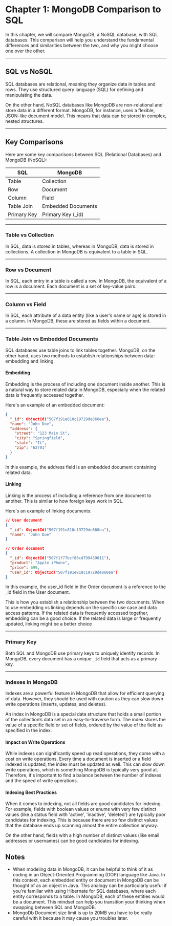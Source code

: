 # Chapter 1: MongoDB Comparison to SQL

In this chapter, we will compare MongoDB, a NoSQL database, with SQL databases. This comparison will help you understand the fundamental differences and similarities between the two, and why you might choose one over the other.

---
## SQL vs NoSQL

SQL databases are relational, meaning they organize data in tables and rows. They use structured query language (SQL) for defining and manipulating the data.

On the other hand, NoSQL databases like MongoDB are non-relational and store data in a different format. MongoDB, for instance, uses a flexible, JSON-like document model. This means that data can be stored in complex, nested structures.

---
## Key Comparisons

Here are some key comparisons between SQL (Relational Databases) and MongoDB (NoSQL):

| SQL | MongoDB |
| --- | ------- |
| Table | Collection |
| Row | Document |
| Column | Field |
| Table Join | Embedded Documents |
| Primary Key | Primary Key (_id) |

---
### Table vs Collection

In SQL, data is stored in tables, whereas in MongoDB, data is stored in collections. A collection in MongoDB is equivalent to a table in SQL.

---
### Row vs Document

In SQL, each entry in a table is called a row. In MongoDB, the equivalent of a row is a document. Each document is a set of key-value pairs.

---
### Column vs Field

In SQL, each attribute of a data entity (like a user's name or age) is stored in a column. In MongoDB, these are stored as fields within a document.

---
### Table Join vs Embedded Documents

SQL databases use table joins to link tables together. MongoDB, on the other hand, uses two methods to establish relationships between data: embedding and linking.

#### Embedding

Embedding is the process of including one document inside another. This is a natural way to store related data in MongoDB, especially when the related data is frequently accessed together.

Here's an example of an embedded document:
```json
{
  "_id": ObjectId("507f191e810c19729de860ea"),
  "name": "John Doe",
  "address": {
    "street": "123 Main St",
    "city": "Springfield",
    "state": "IL",
    "zip": "62701"
  }
}
```
In this example, the address field is an embedded document containing related data.

#### Linking

Linking is the process of including a reference from one document to another. This is similar to how foreign keys work in SQL.

Here's an example of linking documents:

```json
// User document
{
  "_id": ObjectId("507f191e810c19729de860ea"),
  "name": "John Doe"
}

// Order document
{
  "_id": ObjectId("507f1f77bcf86cd799439011"),
  "product": "Apple iPhone",
  "price": 699,
  "user_id": ObjectId("507f191e810c19729de860ea")
}
```
In this example, the user_id field in the Order document is a reference to the _id field in the User document. 

This is how you establish a relationship between the two documents.  When to use embedding vs linking depends on the specific use case and data access patterns. If the related data is frequently accessed together, embedding can be a good choice. If the related data is large or frequently updated, linking might be a better choice

---
### Primary Key

Both SQL and MongoDB use primary keys to uniquely identify records. In MongoDB, every document has a unique `_id` field that acts as a primary key.

---
### Indexes in MongoDB

Indexes are a powerful feature in MongoDB that allow for efficient querying of data. However, they should be used with caution as they can slow down write operations (inserts, updates, and deletes).

An index in MongoDB is a special data structure that holds a small portion of the collection’s data set in an easy-to-traverse form. The index stores the value of a specific field or set of fields, ordered by the value of the field as specified in the index.

#### Impact on Write Operations

While indexes can significantly speed up read operations, they come with a cost on write operations. Every time a document is inserted or a field indexed is updated, the index must be updated as well. This can slow down write operations, which is something MongoDB is typically very good at. Therefore, it's important to find a balance between the number of indexes and the speed of write operations.

#### Indexing Best Practices

When it comes to indexing, not all fields are good candidates for indexing. For example, fields with boolean values or enums with very few distinct values (like a status field with 'active', 'inactive', 'deleted') are typically poor candidates for indexing. This is because there are so few distinct values that the database ends up scanning almost the entire collection anyway.

On the other hand, fields with a high number of distinct values (like email addresses or usernames) can be good candidates for indexing.


## Notes
- When modeling data in MongoDB, it can be helpful to think of it as coding in an Object-Oriented Programming (OOP) language like Java. In this context, each embedded entity or document in MongoDB can be thought of as an object in Java. This analogy can be particularly useful if you're familiar with using Hibernate for SQL databases, where each entity corresponds to a table. In MongoDB, each of these entities would be a document. This mindset can help you transition your thinking when swapping between SQL and MongoDB.
- MongoDb Document size limit is up to 20MB you have to be really careful with it because it may cause you troubles later.
